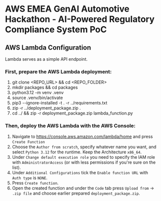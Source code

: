 # AWS EMEA GenAI Automotive Hackathon - AI-Powered Regulatory Compliance System PoC

## AWS Lambda Configuration
Lambda serves as a simple API endpoint.

### First, prepare the AWS Lambda deployment:
1. git clone <REPO_URL> && cd <REPO_FOLDER>
2. mkdir packages && cd packages
3. python3.12 -m venv .venv
4. source .venv/bin/activate
5. pip3 --ignore-installed -t . -r ../requirements.txt
6. zip -r ../deployment_package.zip .
7. cd ../ && zip -r deployment_package.zip lambda_function.py

### Then, deploy the AWS Lambda with the AWS Console:
1. Navigate to https://console.aws.amazon.com/lambda/home and press `Create Function`
2. Choose the `Author from scratch`, specify whatever name you want, and select `Python 3.12` for the runtime.
   Keep the Architecture `x86_64`.
3. Under `Change default execution role` you need to specify the IAM role with `AdministratorAccess` (or with less permissions if you're sure on the list).
4. Under `Additional Configurations` tick the `Enable function URL` with `Auth type` is `NONE`.
5. Press `Create function`.
6. Open the created function and under the `Code` tab press `Upload from` -> `.zip file` and choose earlier prepared `deployment_package.zip`.

